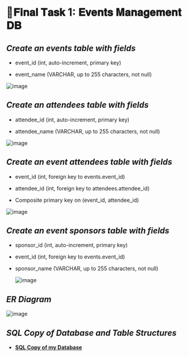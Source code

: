 # 📑𝐅𝐢𝐧𝐚𝐥 𝐓𝐚𝐬𝐤 1: 𝐄𝐯𝐞𝐧𝐭𝐬 𝐌𝐚𝐧𝐚𝐠𝐞𝐦𝐞𝐧𝐭 𝐃𝐁

## ***Create an events table with fields***

- event_id (int, auto-increment, primary key)

- event_name (VARCHAR, up to 255 characters, not null)


![image](https://github.com/user-attachments/assets/e336df5d-2410-4aaa-8d69-7e6aaa8d690d)

## ***Create an attendees table with fields***

- attendee_id (int, auto-increment, primary key)

- attendee_name (VARCHAR, up to 255 characters, not null)


![image](https://github.com/user-attachments/assets/ba7b67ba-c6db-46b7-897c-60b92a29c8f8)



## ***Create an event attendees table with fields***

- event_id (int, foreign key to events.event_id)

- attendee_id (int, foreign key to attendees.attendee_id)

- Composite primary key on (event_id, attendee_id)
  

![image](https://github.com/user-attachments/assets/2fad3ad2-08a4-4f64-a58c-21617ec5ddc2)


## ***Create an event sponsors table with fields***

- sponsor_id (int, auto-increment, primary key)

- event_id (int, foreign key to events.event_id)

- sponsor_name (VARCHAR, up to 255 characters, not null)


  ![image](https://github.com/user-attachments/assets/00eadb0f-0b6d-4725-96e5-0a7d979da3bc)

## ***ER Diagram***

  ![image](https://github.com/user-attachments/assets/506c00e1-8469-420e-a7c4-b222ed70950c)


## ***SQL Copy of Database and Table Structures***

- [**SQL Copy of my Database**](https://github.com/AeroB2/EDM-PROJECTS-AeroB2/blob/main/Final%20Lab%20Task%201/SQL%20COPY)


